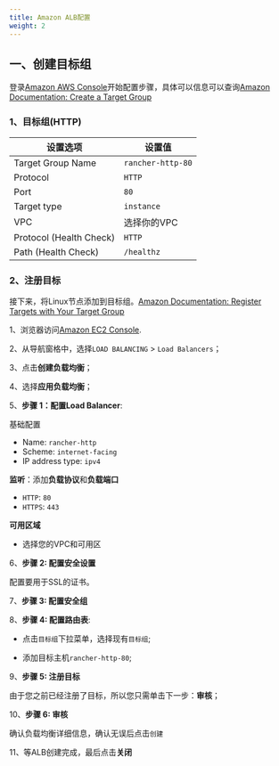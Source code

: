 ```yaml
---
title: Amazon ALB配置
weight: 2
---
```


## 一、创建目标组

登录[Amazon AWS Console](https://console.aws.amazon.com/ec2/)开始配置步骤，具体可以信息可以查询[Amazon Documentation: Create a Target Group](https://docs.aws.amazon.com/elasticloadbalancing/latest/application/create-target-group.html)

### 1、目标组(HTTP)

设置选项                         | 设置值
--------------------------------|------------------------------------
Target Group Name               | `rancher-http-80`
Protocol                        | `HTTP`
Port                           | `80`
Target type                     | `instance`
VPC                             | 选择你的VPC
Protocol (Health Check)     | `HTTP`
Path (Health Check)         | `/healthz`

### 2、注册目标

接下来，将Linux节点添加到目标组。[Amazon Documentation: Register Targets with Your Target Group](https://docs.aws.amazon.com/elasticloadbalancing/latest/application/target-group-register-targets.html)

1、浏览器访问[Amazon EC2 Console](https://console.aws.amazon.com/ec2/).

2、从导航窗格中，选择`LOAD BALANCING` > `Load Balancers`；

3、点击**创建负载均衡**；

4、选择**应用负载均衡**；

5、**步骤 1：配置Load Balancer**:

基础配置

- Name: `rancher-http`
- Scheme: `internet-facing`
- IP address type: `ipv4`

**监听**：添加**负载协议**和**负载端口**

- `HTTP`: `80`
- `HTTPS`: `443`

**可用区域**

- 选择您的VPC和可用区

6、**步骤 2: 配置安全设置**

配置要用于SSL的证书。

7、**步骤 3: 配置安全组**

8、**步骤 4: 配置路由表**:

- 点击`目标组`下拉菜单，选择现有`目标组`;

- 添加目标主机`rancher-http-80`;

9、**步骤 5: 注册目标**

由于您之前已经注册了目标，所以您只需单击下一步：**审核**；

10、**步骤 6: 审核**

确认负载均衡详细信息，确认无误后点击`创建`

11、等ALB创建完成，最后点击**关闭**
